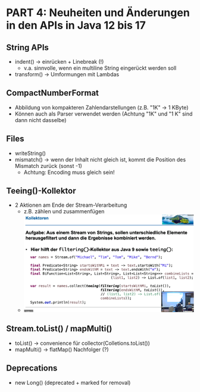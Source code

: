 # PART 4: Neuheiten und Änderungen in den APIs in Java 12 bis 17

## String APIs
- indent() -> einrücken + Linebreak (!)
  - v.a. sinnvolle, wenn ein multiline String eingerückt werden soll
- transform() -> Umformungen mit Lambdas

## CompactNumberFormat
- Abbildung von kompakteren Zahlendarstellungen (z.B. "1K" -> 1 KByte)
- Können auch als Parser verwendet werden (Achtung "1K" und "1 K" sind dann nicht dasselbe)

## Files
- writeString()
- mismatch() -> wenn der Inhalt nicht gleich ist, kommt die Position des Mismatch zurück (sonst -1)
  - Achtung: Encoding muss gleich sein!

## Teeing()-Kollektor
- 2 Aktionen am Ende der Stream-Verarbeitung
  - z.B. zählen und zusammenfügen
  - ![img.png](images/teeing-filtering.png)

## Stream.toList() / mapMulti()
- toList() -> convenience für collector(Colletions.toList())
- mapMulti() -> flatMap() Nachfolger (?)

## Deprecations
- new Long() (deprecated + marked for removal)